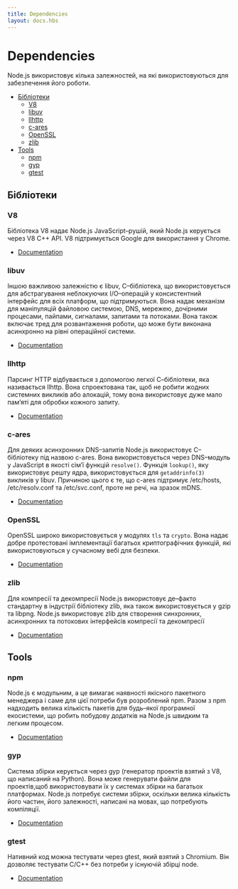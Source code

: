 ```yaml
---
title: Dependencies
layout: docs.hbs
---
```


# Dependencies

Node.js використовує кілька залежностей, на які використовуються для забезпечення його роботи.

* [Бібліотеки](#libraries)
  * [V8](#v8)
  * [libuv](#libuv)
  * [llhttp](#llhttp)
  * [c-ares](#c-ares)
  * [OpenSSL](#openssl)
  * [zlib](#zlib)
* [Tools](#tools)
  * [npm](#npm)
  * [gyp](#gyp)
  * [gtest](#gtest)

## Бібліотеки

### V8

Бібліотека V8 надає Node.js JavaScript–рушій, який Node.js керується через V8 C++ API. V8 підтримується Google для використання у Chrome.

* [Documentation](https://v8.dev/docs)

### libuv

Іншою важливою залежністю є libuv, C–бібліотека, що використовується для абстрагування неблокуючих I/O–операцій у консистентний інтерфейс для всіх платформ, що підтримуються. Вона надає механізм для маніпуляцій файловою системою, DNS, мережею, дочірними процесами, пайпами, сигналами, запитами та потоками. Вона також включає тред для розвантаження роботи, що може бути виконана асинхронно на рівні операційної системи.

* [Documentation](http://docs.libuv.org/)

### llhttp

Парсинг HTTP відбувається з допомогою легкої С–бібліотеки, яка називається llhttp. Вона спроектована так, щоб не робити жодних системних викликів або алокацій, тому вона використовує дуже мало пам’яті для обробки кожного запиту.

* [Documentation](https://github.com/nodejs/llhttp)

### c-ares

Для деяких асинхронних DNS–запитів Node.js використовує C–бібліотеку під назвою c-ares. Вона використовується через DNS–модуль у JavaScript в якості сім’ї функцій `resolve()`. Функція `lookup()`, яку використовує решту ядра, використовується для `getaddrinfo(3)` викликів у libuv. Причиною цього є те, що c-ares підтримує /etc/hosts, /etc/resolv.conf та /etc/svc.conf, проте не речі, на зразок mDNS.

* [Documentation](https://c-ares.haxx.se/docs.html)

### OpenSSL

OpenSSL широко використовується у модулях `tls` та `crypto`. Вона надає добре протестовані імплементації багатьох криптографічних функцій, які використовуються у сучасному вебі для безпеки.

* [Documentation](https://www.openssl.org/docs/)

### zlib

Для компресії та декомпресії Node.js використовує де–факто стандартну в індустрії бібліотеку zlib, яка також використовується у gzip та libpng. Node.js використовує zlib для створення синхронних, асинхронних та потокових інтерфейсів компресії та декомпресії

* [Documentation](https://www.zlib.net/manual.html)

## Tools

### npm

Node.js є модульним, а це вимагає наявності якісного пакетного менеджера і саме для цієї потреби був розроблений npm. Разом з npm надходить велика кількість пакетів для будь–якої програмної екосистеми, що робить побудову додатків на Node.js швидким та легким процесом.

* [Documentation](https://docs.npmjs.com/)

### gyp

Система збірки керується через gyp (генератор проектів взятий з V8, що написаний на Python). Вона може генерувати файли для проектів,щоб використовувати їх у системах збірки на багатьох платформах. Node.js потребує системи збірки, оскільки велика кількість його частин, його залежності, написані на мовах, що потребують компіляції.

* [Documentation](https://gyp.gsrc.io/docs/UserDocumentation.md)

### gtest

Нативний код можна тестувати через gtest, який взятий з Chromium. Він дозволяє тестувати C/C++ без потреби у існуючій збірці node.

* [Documentation](https://code.google.com/p/googletest/wiki/V1_7_Documentation)

